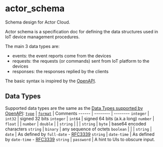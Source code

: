 # actor_schema

Schema design for Actor Cloud.

Actor schema is a specification doc for defining the data structures used in IoT device management procedures.

The main 3 data types are:

- events: the event reports come from the devices
- requests: the requests (or commands) sent from IoT platform to the devices
- responses: the responses replied by the clients

The basic syntax is inspired by the [OpenAPI](https://github.com/OAI/OpenAPI-Specification).

## Data Types

Supported data types are the same as the [Data Types supported by OpenAPI](https://github.com/OAI/OpenAPI-Specification/blob/master/versions/3.0.2.md#dataTypes):
[`type`](#dataTypes) | [`format`](#dataTypeFormat) | Comments
------ | -------- | --------
`integer` | `int32` | signed 32 bits
`integer` | `int64` | signed 64 bits (a.k.a long)
`number` | `float` | |
`number` | `double` | |
`string` | | |
`string` | `byte` | base64 encoded characters
`string` | `binary` | any sequence of octets
`boolean` | | |
`string` | `date` | As defined by `full-date` - [RFC3339](https://xml2rfc.ietf.org/public/rfc/html/rfc3339.html#anchor14)
`string` | `date-time` | As defined by `date-time` - [RFC3339](https://xml2rfc.ietf.org/public/rfc/html/rfc3339.html#anchor14)
`string` | `password` | A hint to UIs to obscure input.